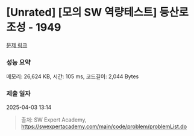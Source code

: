 # [Unrated] [모의 SW 역량테스트] 등산로 조성 - 1949 

[문제 링크](https://swexpertacademy.com/main/code/problem/problemDetail.do?contestProbId=AV5PoOKKAPIDFAUq) 

### 성능 요약

메모리: 26,624 KB, 시간: 105 ms, 코드길이: 2,044 Bytes

### 제출 일자

2025-04-03 13:14



> 출처: SW Expert Academy, https://swexpertacademy.com/main/code/problem/problemList.do